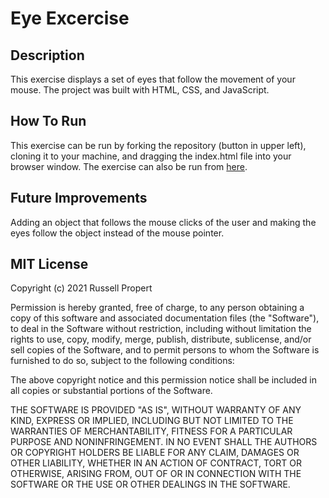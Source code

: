 # Eye Excercise

## Description
This exercise displays a set of eyes that follow the movement of your mouse. The project was built with HTML, CSS, and JavaScript.

## How To Run
This exercise can be run by forking the repository (button in upper left), cloning it to your machine, and dragging the index.html file into your browser window. The exercise can also be run from [here](https://russellpropert.github.io/MIT-MERN/08week/Eye_Movement_Assignment/index.html).

## Future Improvements
Adding an object that follows the mouse clicks of the user and making the eyes follow the object instead of the mouse pointer.

## MIT License
Copyright (c) 2021 Russell Propert

Permission is hereby granted, free of charge, to any person obtaining a copy
of this software and associated documentation files (the "Software"), to deal
in the Software without restriction, including without limitation the rights
to use, copy, modify, merge, publish, distribute, sublicense, and/or sell
copies of the Software, and to permit persons to whom the Software is
furnished to do so, subject to the following conditions:

The above copyright notice and this permission notice shall be included in all
copies or substantial portions of the Software.

THE SOFTWARE IS PROVIDED "AS IS", WITHOUT WARRANTY OF ANY KIND, EXPRESS OR
IMPLIED, INCLUDING BUT NOT LIMITED TO THE WARRANTIES OF MERCHANTABILITY,
FITNESS FOR A PARTICULAR PURPOSE AND NONINFRINGEMENT. IN NO EVENT SHALL THE
AUTHORS OR COPYRIGHT HOLDERS BE LIABLE FOR ANY CLAIM, DAMAGES OR OTHER
LIABILITY, WHETHER IN AN ACTION OF CONTRACT, TORT OR OTHERWISE, ARISING FROM,
OUT OF OR IN CONNECTION WITH THE SOFTWARE OR THE USE OR OTHER DEALINGS IN THE
SOFTWARE.

